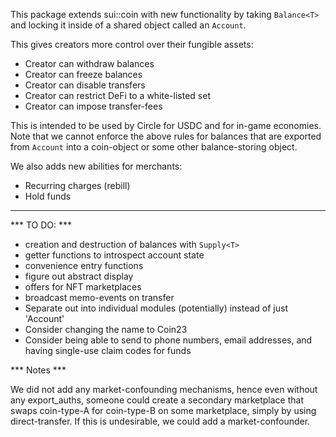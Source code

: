 This package extends sui::coin with new functionality by taking `Balance<T>` and locking it inside of a shared object called an `Account`.

This gives creators more control over their fungible assets:

- Creator can withdraw balances
- Creator can freeze balances
- Creator can disable transfers
- Creator can restrict DeFi to a white-listed set
- Creator can impose transfer-fees

This is intended to be used by Circle for USDC and for in-game economies. Note that we cannot enforce the above rules for balances that are exported from `Account` into a coin-object or some other balance-storing object.

We also adds new abilities for merchants:

- Recurring charges (rebill)
- Hold funds

---

*** TO DO: ***

- creation and destruction of balances with `Supply<T>`
- getter functions to introspect account state
- convenience entry functions
- figure out abstract display
- offers for NFT marketplaces
- broadcast memo-events on transfer
- Separate out into individual modules (potentially) instead of just 'Account'
- Consider changing the name to Coin23
- Consider being able to send to phone numbers, email addresses, and having single-use claim codes for funds


*** Notes ***

We did not add any market-confounding mechanisms, hence even without any export_auths, someone could create a secondary marketplace that swaps coin-type-A for coin-type-B on some marketplace, simply by using direct-transfer. If this is undesirable, we could add a market-confounder.

